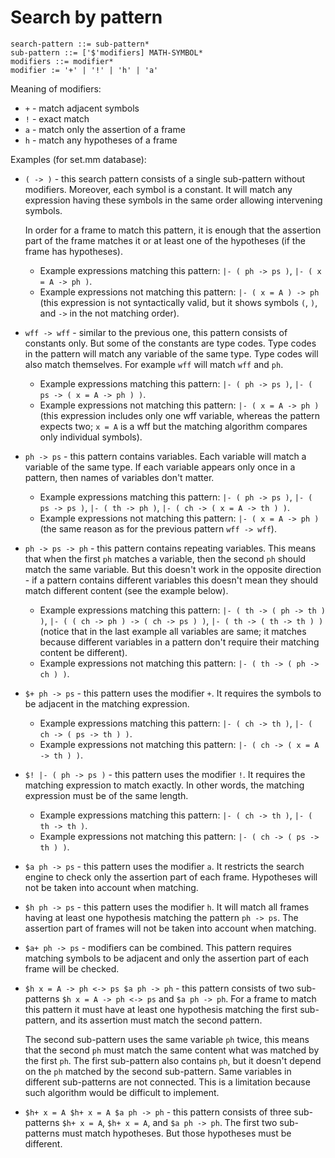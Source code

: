 # Search by pattern

```
search-pattern ::= sub-pattern*
sub-pattern ::= ['$'modifiers] MATH-SYMBOL*
modifiers ::= modifier*
modifier := '+' | '!' | 'h' | 'a'
```

Meaning of modifiers:
* `+` - match adjacent symbols
* `!` - exact match
* `a` - match only the assertion of a frame
* `h` - match any hypotheses of a frame

Examples (for set.mm database):

* `( -> )` - this search pattern consists of a single sub-pattern without modifiers.
Moreover, each symbol is a constant. 
It will match any expression having these symbols in the same order allowing intervening symbols.
  
  In order for a frame to match this pattern, it is enough that the assertion part of the frame matches it
  or at least one of the hypotheses (if the frame has hypotheses).
  - Example expressions matching this pattern: `|- ( ph -> ps )`, `|- ( x = A -> ph )`.
  - Example expressions not matching this pattern: `|- ( x = A ) -> ph`
(this expression is not syntactically valid, 
but it shows symbols `(`, `)`, and `->` in the not matching order).


* `wff -> wff` - similar to the previous one, this pattern consists of constants only. 
But some of the constants are type codes. 
Type codes in the pattern will match any variable of the same type. 
Type codes will also match themselves. For example `wff` will match `wff` and `ph`.
  - Example expressions matching this pattern: `|- ( ph -> ps )`, `|- ( ps -> ( x = A -> ph ) )`.
  - Example expressions not matching this pattern: `|- ( x = A -> ph )`
  (this expression includes only one wff variable, whereas the pattern expects two; 
`x = A` is a wff but the matching algorithm compares only individual symbols).


* `ph -> ps` - this pattern contains variables. 
Each variable will match a variable of the same type. 
If each variable appears only once in a pattern, then names of variables don't matter.
    - Example expressions matching this pattern: 
`|- ( ph -> ps )`, `|- ( ps -> ps )`, `|- ( th -> ph )`, `|- ( ch -> ( x = A -> th ) )`.
    - Example expressions not matching this pattern: `|- ( x = A -> ph )`
      (the same reason as for the previous pattern `wff -> wff`).


* `ph -> ps -> ph` - this pattern contains repeating variables. 
This means that when the first `ph` matches a variable, 
then the second `ph` should match the same variable. But this doesn't work in the opposite direction -
if a pattern contains different variables this doesn't mean they should match different content (see the example below).
    - Example expressions matching this pattern:
`|- ( th -> ( ph -> th ) )`, `|- ( ( ch -> ph ) -> ( ch -> ps ) )`, `|- ( th -> ( th -> th ) )`
(notice that in the last example all variables are same; 
it matches because different variables in a pattern don't require their matching content be different).
    - Example expressions not matching this pattern: `|- ( th -> ( ph -> ch ) )`.


* `$+ ph -> ps` - this pattern uses the modifier `+`. 
It requires the symbols to be adjacent in the matching expression.
    - Example expressions matching this pattern: `|- ( ch -> th )`, `|- ( ch -> ( ps -> th ) )`.
    - Example expressions not matching this pattern: `|- ( ch -> ( x = A -> th ) )`.


* `$! |- ( ph -> ps )` - this pattern uses the modifier `!`. 
It requires the matching expression to match exactly. 
In other words, the matching expression must be of the same length.
    - Example expressions matching this pattern: `|- ( ch -> th )`, `|- ( th -> th )`.
    - Example expressions not matching this pattern: `|- ( ch -> ( ps -> th ) )`.

* `$a ph -> ps` - this pattern uses the modifier `a`.
It restricts the search engine to check only the assertion part of each frame. 
Hypotheses will not be taken into account when matching.

  
* `$h ph -> ps` - this pattern uses the modifier `h`.
It will match all frames having at least one hypothesis matching the pattern `ph -> ps`.
The assertion part of frames will not be taken into account when matching.
  

* `$a+ ph -> ps` - modifiers can be combined. 
This pattern requires matching symbols to be adjacent 
and only the assertion part of each frame will be checked.


* `$h x = A -> ph <-> ps $a ph -> ph` - this pattern consists of two sub-patterns 
`$h x = A -> ph <-> ps` and `$a ph -> ph`. 
For a frame to match this pattern it must have at least one hypothesis matching the first sub-pattern,
and its assertion must match the second pattern. 

  The second sub-pattern uses the same variable `ph` twice, 
this means that the second `ph` must match the same content what was matched by the first `ph`.
The first sub-pattern also contains `ph`, 
but it doesn't depend on the `ph` matched by the second sub-pattern. 
Same variables in different sub-patterns are not connected. 
This is a limitation because such algorithm would be difficult to implement.


* `$h+ x = A $h+ x = A $a ph -> ph` - this pattern consists of three sub-patterns
`$h+ x = A`, `$h+ x = A`, and `$a ph -> ph`.
The first two sub-patterns must match hypotheses. But those hypotheses must be different.
